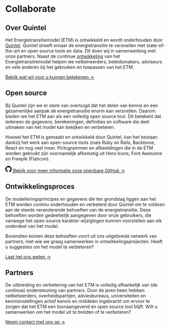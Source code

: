 # Collaborate

<h2 id="about-quintel">Over Quintel</h2>

Het Energietransitiemodel (ETM) is ontwikkeld en wordt onderhouden door [Quintel](https://quintel.com/).
Quintel streeft ernaar de energietransitie te versnellen met state-of-the-art en open source tools
en data. Dit doen wij in samenwerking met onze partners. Naast de continue
[ontwikkeling](/development#development-process) van het Energietransitiemodel helpen we netbeheerders,
beleidsmakers, adviseurs en vele anderen bij het gebruiken en toepassen van het ETM.

[Bekijk wat wij voor u kunnen betekenen →](https://quintel.com/projects)

<h2 id="open-source">Open source</h2>

Bij Quintel zijn we er sterk van overtuigd dat het delen van kennis en een gezamenlijke aanpak de
energietransitie enorm kan versnellen. Daarom bieden we het ETM aan als een volledig open source
tool. Dit betekent dat iedereen de gegevens, berekeningen, definities en software die deel uitmaken
van het model kan bekijken en verbeteren.

Hoewel het ETM is gemaakt en ontwikkeld door Quintel, kan het bestaan dankzij het werk aan 
open-source tools zoals Ruby on Rails, Backbone, React en nog veel meer.
Pictogrammen en afbeeldingen die in de ETM worden gebruikt zijn voornamelijk afkomstig uit Hero
Icons, Font Awesome en Freepik (Flaticon).

<a href="https://github.com/quintel" class="action-link">
  <svg xmlns="http://www.w3.org/2000/svg" width="20" height="20" viewBox="0 0 24 24">
    <path d="M12 0c-6.626 0-12 5.373-12 12 0 5.302 3.438 9.8 8.207 11.387.599.111.793-.261.793-.577v-2.234c-3.338.726-4.033-1.416-4.033-1.416-.546-1.387-1.333-1.756-1.333-1.756-1.089-.745.083-.729.083-.729 1.205.084 1.839 1.237 1.839 1.237 1.07 1.834 2.807 1.304 3.492.997.107-.775.418-1.305.762-1.604-2.665-.305-5.467-1.334-5.467-5.931 0-1.311.469-2.381 1.236-3.221-.124-.303-.535-1.524.117-3.176 0 0 1.008-.322 3.301 1.23.957-.266 1.983-.399 3.003-.404 1.02.005 2.047.138 3.006.404 2.291-1.552 3.297-1.23 3.297-1.23.653 1.653.242 2.874.118 3.176.77.84 1.235 1.911 1.235 3.221 0 4.609-2.807 5.624-5.479 5.921.43.372.823 1.102.823 2.222v3.293c0 .319.192.694.801.576 4.765-1.589 8.199-6.086 8.199-11.386 0-6.627-5.373-12-12-12z" />
  </svg>
  Bekijk voor meer informatie onze openbare GitHub →
</a>

<h2 id="development-process">Ontwikkelingsproces</h2>

De modelleringsprincipes en gegevens die ten grondslag liggen aan het ETM worden continu onderhouden
en verbeterd door Quintel om te voldoen aan de steeds veranderende behoeften van de
energietransitie. Deze behoeften worden gedeeltelijk aangegeven door onze gebruikers, die vanwege
het open-source karakter wijzigingen kunnen voorstellen aan elk onderdeel van het model.

Bovendien komen deze behoeften voort uit ons uitgebreide netwerk van partners, met wie we graag
samenwerken in ontwikkelingsprojecten. Heeft u suggesties om het model te verbeteren?

[Laat het ons weten →](/contact)

<h2 id="partners">Partners</h2>

De uitbreiding en verbetering van het ETM is volledig afhankelijk van (de continue) ondersteuning
van partners. Door de jaren heen hebben netbeheerders, overheidspartijen, adviesbureaus,
universiteiten en kennisinstellingen actief kennis en middelen ingebracht om ervoor te zorgen dat
het ETM een toonaangevend en open source tool blijft. Wilt u samenwerken om het model uit te breiden
of te verbeteren?

[Neem contact met ons op →](https://quintel.com/contact)

